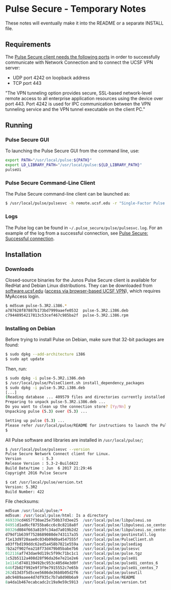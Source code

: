 # Pulse Secure - Temporary Notes

These notes will eventually make it into the README or a separate INSTALL file.

## Requirements

The [Pulse Secure client needs the following ports](https://kb.pulsesecure.net/articles/Pulse_Secure_Article/KB21762) in order to successfully communicate with Network Connection and to connect the UCSF VPN server:

* UDP port 4242 on loopback address
* TCP port 443

"The VPN tunneling option provides secure, SSL-based network-level remote access to all enterprise application resources using the device over port 443. Port 4242 is used for IPC communication between the VPN tunneling service and the VPN tunnel executable on the client PC."


## Running

### Pulse Secure GUI

To launching the Pulse Secure GUI from the command line, use:
```sh
export PATH="/usr/local/pulse:${PATH}"
export LD_LIBRARY_PATH="/usr/local/pulse:${LD_LIBRARY_PATH}"
pulseUi
```

### Pulse Secure Command-Line Client

The Pulse Secure command-line client can be launched as:
```sh
$ /usr/local/pulse/pulsesvc -h remote.ucsf.edu -r "Single-Factor Pulse Clients" -u ${MYACCESS_USER} -o ${MYACCESS_PWD}
```


### Logs
The Pulse log can be found in `~/.pulse_secure/pulse/pulsesvc.log`.  For an example of the log from a successful connection, see [Pulse Secure: Successful connection](https://github.com/HenrikBengtsson/ucsf-vpn/wiki/Pulse-Secure:-Successful-connection).

## Installation

### Downloads
Closed-source binaries for the Junos Pulse Secure client is available for RedHat and Debian Linux distributions. 
 They can be downloaded from [software.ucsf.edu](https://software.ucsf.edu/content/vpn-virtual-private-network) ([access via browser-based UCSF VPN](https://remote.ucsf.edu/content/,DanaInfo=software.ucsf.edu,SSL,SSO=U+vpn-virtual-private-network)), which requires MyAccess login.

```sh
$ md5sum pulse-5.3R2.i386.*
a787628f87887b173bd7999aaefe0532  pulse-5.3R2.i386.deb
c79448954217813c53cef467c985ba2f  pulse-5.3R2.i386.rpm
```

### Installing on Debian

Before trying to install Pulse on Debian, make sure that 32-bit packages are found:
```sh
$ sudo dpkg --add-architecture i386
$ sudo apt update
```
Then, run:
```sh
$ sudo dpkg -i pulse-5.3R2.i386.deb
$ /usr/local/pulse/PulseClient.sh install_dependency_packages
$ sudo dpkg -i pulse-5.3R2.i386.deb
[...]
(Reading database ... 409579 files and directories currently installed.)
Preparing to unpack pulse-5.3R2.i386.deb ...
Do you want to clean up the connection store? [Yy/Nn] y
Unpacking pulse (5.3) over (5.3) ...

Setting up pulse (5.3) ...
Please refer /usr/local/pulse/README for instructions to launch the Pulse Client
$
```

All Pulse software and libraries are installed in `/usr/local/pulse/`;
```sh
$ /usr/local/pulse/pulsesvc --version
Pulse Secure Network Connect client for Linux.
Version         : 5.3
Release Version : 5.3-2-Build422
Build Date/time : Jun  6 2017 21:29:46
Copyright 2016 Pulse Secure

$ cat /usr/local/pulse/version.txt
Version: 5.3R2
Build Number: 422
```

File checksums:
```r
md5sum /usr/local/pulse/*
md5sum: /usr/local/pulse/html: Is a directory
469339cd4657f30ae25e750b37d3ee25  /usr/local/pulse/libpulseui.so
04951d1ad6cf8755ba6cc6c8c8218a8f  /usr/local/pulse/libpulseui.so_centos_6
80326d084f663a819fc34ad7a019b2d2  /usr/local/pulse/libpulseui.so_centos_7
d79df1b639f7528689080de743117a35  /usr/local/pulse/postinstall.log
f1e13d9720aae0c034b09d0a4547555f  /usr/local/pulse/PulseClient.sh
a03ffbd199ddc62ed5a458b7821e559a  /usr/local/pulse/pulsediag
7b2a2f902fea218f73d479b05babe7b6  /usr/local/pulse/pulsesvc
012116af743dae9d119c5f99c71bc1c1  /usr/local/pulse/pulse.tgz
1c52b5112a408d28f96da26e7e21e2e6  /usr/local/pulse/pulseUi
1e1145d748139492bc953c405d4e3d0f  /usr/local/pulse/pulseUi_centos_6
646f2b02f992e9f3f9e7915552c7e65b  /usr/local/pulse/pulseUi_centos_7
262d13d3f5d5cee5686de36b8b05d2f6  /usr/local/pulse/pulseutil
a0c9489aaee4d7df935c7b7a8d90b6a9  /usr/local/pulse/README
8a4da1b467ecabcadc2c19a9e59c5913  /usr/local/pulse/version.txt
```

